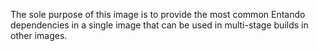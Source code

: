 The sole purpose of this image is to provide the most common Entando dependencies in a single
image that can be used in multi-stage builds in other images.
